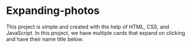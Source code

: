 # Expanding-photos
This project is simple and created with the help of HTML, CSS, and JavaScript.
In this project, we have multiple cards that expand on clicking and have their name title below.
